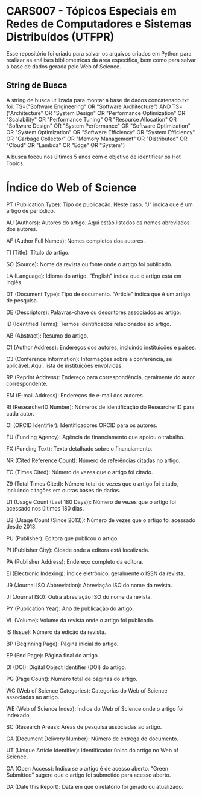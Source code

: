 # CARS007 - Tópicos Especiais em Redes de Computadores e Sistemas Distribuídos (UTFPR)

Esse repositório foi criado para salvar os arquivos criados em Python para realizar as análises bibliométricas da área específica, bem como para salvar a base de dados gerada pelo Web of Science.

## String de Busca
A string de busca utilizada para montar a base de dados concatenado.txt foi:
TS=("Software Engineering" OR "Software Architecture") AND
TS=("Architecture" OR "System Design" OR "Performance Optimization" OR "Scalability" OR "Performance Tuning" OR "Resource Allocation" OR "Software Design" OR "System Performance" OR "Software Optimization" OR "System Optimization" OR "Software Efficiency" OR "System Efficiency" OR "Garbage Collector" OR "Memory Management" OR "Distributed" OR "Cloud" OR "Lambda" OR "Edge" OR "System")

A busca focou nos últimos 5 anos com o objetivo de identificar os Hot Topics.

# Índice do Web of Science
PT (Publication Type): Tipo de publicação. Neste caso, "J" indica que é um artigo de periódico.

AU (Authors): Autores do artigo. Aqui estão listados os nomes abreviados dos autores.

AF (Author Full Names): Nomes completos dos autores.

TI (Title): Título do artigo.

SO (Source): Nome da revista ou fonte onde o artigo foi publicado.

LA (Language): Idioma do artigo. "English" indica que o artigo está em inglês.

DT (Document Type): Tipo de documento. "Article" indica que é um artigo de pesquisa.

DE (Descriptors): Palavras-chave ou descritores associados ao artigo.

ID (Identified Terms): Termos identificados relacionados ao artigo.

AB (Abstract): Resumo do artigo.

C1 (Author Address): Endereços dos autores, incluindo instituições e países.

C3 (Conference Information): Informações sobre a conferência, se aplicável. Aqui, lista de instituições envolvidas.

RP (Reprint Address): Endereço para correspondência, geralmente do autor correspondente.

EM (E-mail Address): Endereços de e-mail dos autores.

RI (ResearcherID Number): Números de identificação do ResearcherID para cada autor.

OI (ORCID Identifier): Identificadores ORCID para os autores.

FU (Funding Agency): Agência de financiamento que apoiou o trabalho.

FX (Funding Text): Texto detalhado sobre o financiamento.

NR (Cited Reference Count): Número de referências citadas no artigo.

TC (Times Cited): Número de vezes que o artigo foi citado.

Z9 (Total Times Cited): Número total de vezes que o artigo foi citado, incluindo citações em outras bases de dados.

U1 (Usage Count (Last 180 Days)): Número de vezes que o artigo foi acessado nos últimos 180 dias.

U2 (Usage Count (Since 2013)): Número de vezes que o artigo foi acessado desde 2013.

PU (Publisher): Editora que publicou o artigo.

PI (Publisher City): Cidade onde a editora está localizada.

PA (Publisher Address): Endereço completo da editora.

EI (Electronic Indexing): Índice eletrônico, geralmente o ISSN da revista.

J9 (Journal ISO Abbreviation): Abreviação ISO do nome da revista.

JI (Journal ISO): Outra abreviação ISO do nome da revista.

PY (Publication Year): Ano de publicação do artigo.

VL (Volume): Volume da revista onde o artigo foi publicado.

IS (Issue): Número da edição da revista.

BP (Beginning Page): Página inicial do artigo.

EP (End Page): Página final do artigo.

DI (DOI): Digital Object Identifier (DOI) do artigo.

PG (Page Count): Número total de páginas do artigo.

WC (Web of Science Categories): Categorias do Web of Science associadas ao artigo.

WE (Web of Science Index): Índice do Web of Science onde o artigo foi indexado.

SC (Research Areas): Áreas de pesquisa associadas ao artigo.

GA (Document Delivery Number): Número de entrega do documento.

UT (Unique Article Identifier): Identificador único do artigo no Web of Science.

OA (Open Access): Indica se o artigo é de acesso aberto. "Green Submitted" sugere que o artigo foi submetido para acesso aberto.

DA (Date this Report): Data em que o relatório foi gerado ou atualizado.
